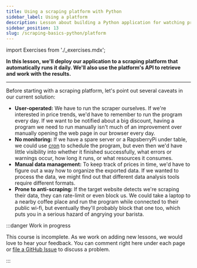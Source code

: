 ```yaml
---
title: Using a scraping platform with Python
sidebar_label: Using a platform
description: Lesson about building a Python application for watching prices. Using the Apify platform to deploy a scraper.
sidebar_position: 13
slug: /scraping-basics-python/platform
---
```


import Exercises from './_exercises.mdx';

**In this lesson, we'll deploy our application to a scraping platform that automatically runs it daily. We'll also use the platform's API to retrieve and work with the results.**

---

Before starting with a scraping platform, let's point out several caveats in our current solution:

- **User-operated:** We have to run the scraper ourselves. If we're interested in price trends, we'd have to remember to run the program every day. If we want to be notified about a big discount, having a program we need to run manually isn't much of an improvement over manually opening the web page in our browser every day.
- **No monitoring:** If we have a spare server or a RapsberryPi under table, we could use [cron](https://en.wikipedia.org/wiki/Cron) to schedule the program, but even then we'd have little visibility into whether it finished successfully, what errors or warnings occur, how long it runs, or what resources it consumes.
- **Manual data management:** To keep track of prices in time, we'd have to figure out a way how to organize the exported data. If we wanted to process the data, we might find out that different data analysis tools require different formats.
- **Prone to anti-scraping:** If the target website detects we're scraping their data, they can rate-limit or even block us. We could take a laptop to a nearby coffee place and run the program while connected to their public wi-fi, but eventually they'll probably block that one too, which puts you in a serious hazard of angrying your barista.

:::danger Work in progress

This course is incomplete. As we work on adding new lessons, we would love to hear your feedback. You can comment right here under each page or [file a GitHub Issue](https://github.com/apify/apify-docs/issues) to discuss a problem.

:::
